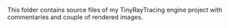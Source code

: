 This folder contains source files of my TinyRayTracing engine project with commentaries and couple of rendered images.